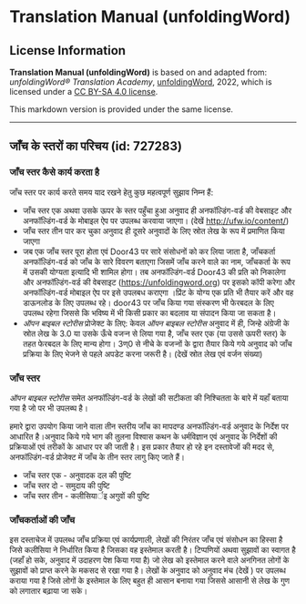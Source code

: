 # Translation Manual (unfoldingWord)

## License Information

**Translation Manual (unfoldingWord)** is based on and adapted from: _unfoldingWord® Translation Academy_, [unfoldingWord](https://unfoldingword.org/utw), 2022, which is licensed under a [CC BY-SA 4.0 license](https://creativecommons.org/licenses/by-sa/4.0/legalcode.en).

This markdown version is provided under the same license.



--------------------------------

## जाँच के स्तरों का परिचय (id: 727283)

### जाँच स्तर कैसे कार्य करता है

जाँच स्तर पर कार्य करते समय याद रखने हेतु कुछ महत्वपूर्ण सुझाव निम्न हैं:

* जाँच स्तर एक अथवा उसके ऊपर के स्तर पहुँचा हुआ अनुवाद ही अनफॉल्डिंग\-वर्ड की वेबसाइट और अनफॉल्डिंग\-वर्ड के मोबाइल ऐप पर उपलब्ध करवाया जाएगा। (देखें http://ufw.io/content/)
* जाँच स्तर तीन पार कर चुका अनुवाद ही दूसरे अनुवादों के लिए स्रोत लेख के रूप में प्रमाणित किया जाएगा
* जब एक जाँच स्तर पूरा होता एवं Door43 पर सारे संसोधनों को कर लिया जाता है, जाँचकर्ता अनफॉल्डिंग\-वर्ड को जाँच के सारे विवरण बताएगा जिसमें जाँच करने वाले का नाम, जाँचकर्ता के रूप में उसकी योग्यता इत्यादि भी शामिल होगा। तब अनफॉल्डिंग\-वर्ड Door43 की प्रति को निकालेगा और अनफॉल्डिंग\-वर्ड की वेबसाइट (https://unfoldingword.org) पर इसको कॉपी करेगा और अनफॉल्डिंग\-वर्ड मोबाइल ऐप पर इसे उपलबध कराएगा ।प्रिंट के योग्य एक प्रति भी तैयार करें और वह डाऊनलोड के लिए उपलब्ध रहे। door43 पर जाँच किया गया संस्करण भी फेरबदल के लिए उपलब्ध रहेगा जिससे कि भविष्य में भी किसी प्रकार का बदलाव या संपादन किया जा सकता है।
* *ऑपन बाइबल स्टोरीस* प्रोजेक्ट के लिए: केवल *ऑपन बाइबल स्टोरीस* अनुवाद में ही, जिन्हे अंग्रेजी के स्रोत लेख के 3\.0 या उसके ऊँचे वजऱ्न से लिया गया है, जाँच स्तर एक (या उससे ऊपरी स्तर) के तहत फेरबदल के लिए मान्य होगा। 3ण्0 से नीचे के वजऱ्नों के द्वारा तैयार किये गये अनुवाद को जाँच प्रक्रिया के लिए भेजने से पहले अपडेट करना जरूरी है। (देखें स्रोत लेख एवं वर्जन संख्या)

### जाँच स्तर

*ऑपन बाइबल स्टोरीस* समेत अनफॉल्डिंग\-वर्ड के लेखों की सटीकता की निश्चितता के बारे में यहाँ बताया गया है जो पर भी उपलब्घ है।

हमारे द्वारा उपयोग किया जाने वाला तीन स्तरीय जाँच का मापदण्ड अनफॉल्डिंग\-वर्ड अनुवाद के निर्देश पर आधारित है।अनुवाद किये गये भाग की तुलना विश्वास कथन के धर्मविज्ञान एवं अनुवाद के निर्देशों की प्रक्रियाओं एवं तरीकों के आधार पर की जाती है। इस प्रकार तैयार हो रहे इन दस्तावेजों की मदद से, अनफॉल्डिंग\-वर्ड प्रोजेक्ट में जाँच के तीन स्तर लागु किए जाते हैं।

* जाँच स्तर एक \- अनुवादक दल की पुष्टि
* जाँच स्तर दो \- समुदाय की पुष्टि
* जाँच स्तर तीन \- कलीसियार्इ अगुवों की पुष्टि

### जाँचकर्ताओं की जाँच

इस दस्ताचेज में उपलब्ध जाँच प्रक्रिया एवं कार्यप्रणाली, लेखों की निरंतर जाँच एवं संसोधन का हिस्सा है जिसे कलीसिया ने निर्धारित किया है जिसका वह इस्तेमाल करती है। टिप्पणियों अथवा सुझावों का स्वागत है (जहाँ हो सके, अनुवाद में उदाहरण पेश किया गया है) जो लेख को इस्तेमाल करने वाले अनगिनत लोगों के सुझावों को प्राप्त करने के मकसद से रखा गया है। लेखों के अनुवाद को अनुवाद मंच (देखें ) पर उपलब्ध कराया गया है जिसे लोगों के इस्तेमाल के लिए बहुत ही आसान बनाया गया जिससे आसानी से लेख के गुण को लगातार बढ़ाया जा सके।


